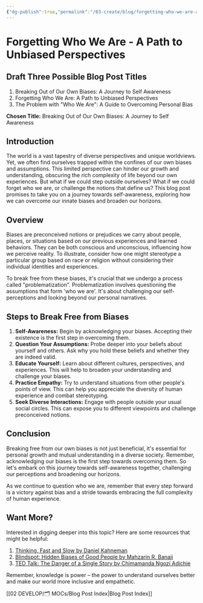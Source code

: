 ```yaml
---
{"dg-publish":true,"permalink":"/03-create/blog/forgetting-who-we-are-a-path-to-unbiased-perspectives/","tags":["empathy"]}
---
```



# Forgetting Who We Are - A Path to Unbiased Perspectives



## Draft Three Possible Blog Post Titles
1. Breaking Out of Our Own Biases: A Journey to Self Awareness
2. Forgetting Who We Are: A Path to Unbiased Perspectives
3. The Problem with "Who We Are": A Guide to Overcoming Personal Bias

**Chosen Title:** Breaking Out of Our Own Biases: A Journey to Self Awareness

## Introduction
The world is a vast tapestry of diverse perspectives and unique worldviews. Yet, we often find ourselves trapped within the confines of our own biases and assumptions. This limited perspective can hinder our growth and understanding, obscuring the rich complexity of life beyond our own experiences. But what if we could step outside ourselves? What if we could forget who we are, or challenge the notions that define us? This blog post promises to take you on a journey towards self-awareness, exploring how we can overcome our innate biases and broaden our horizons.

## Overview
Biases are preconceived notions or prejudices we carry about people, places, or situations based on our previous experiences and learned behaviors. They can be both conscious and unconscious, influencing how we perceive reality. To illustrate, consider how one might stereotype a particular group based on race or religion without considering their individual identities and experiences.

To break free from these biases, it's crucial that we undergo a process called "problematization". Problematization involves questioning the assumptions that form 'who we are'. It's about challenging our self-perceptions and looking beyond our personal narratives.

## Steps to Break Free from Biases
1. **Self-Awareness:** Begin by acknowledging your biases. Accepting their existence is the first step in overcoming them.
2. **Question Your Assumptions:** Probe deeper into your beliefs about yourself and others. Ask why you hold these beliefs and whether they are indeed valid.
3. **Educate Yourself:** Learn about different cultures, perspectives, and experiences. This will help to broaden your understanding and challenge your biases.
4. **Practice Empathy:** Try to understand situations from other people's points of view. This can help you appreciate the diversity of human experience and combat stereotyping.
5. **Seek Diverse Interactions:** Engage with people outside your usual social circles. This can expose you to different viewpoints and challenge preconceived notions.

## Conclusion
Breaking free from our own biases is not just beneficial, it's essential for personal growth and mutual understanding in a diverse society. Remember, acknowledging our biases is the first step towards overcoming them. So let's embark on this journey towards self-awareness together, challenging our perceptions and broadening our horizons.

As we continue to question who we are, remember that every step forward is a victory against bias and a stride towards embracing the full complexity of human experience.

## Want More?
Interested in digging deeper into this topic? Here are some resources that might be helpful:
1. [Thinking, Fast and Slow by Daniel Kahneman](https://www.goodreads.com/book/show/11468377-thinking-fast-and-slow)
2. [Blindspot: Hidden Biases of Good People by Mahzarin R. Banaji](https://www.goodreads.com/book/show/15704307-blindspot)
3. [TED Talk: The Danger of a Single Story by Chimamanda Ngozi Adichie](https://www.ted.com/talks/chimamanda_ngozi_adichie_the_danger_of_a_single_story?language=en)

Remember, knowledge is power – the power to understand ourselves better and make our world more inclusive and empathetic.



[[02 DEVELOP/🗂️ MOCs/Blog Post Index\|Blog Post Index]]
